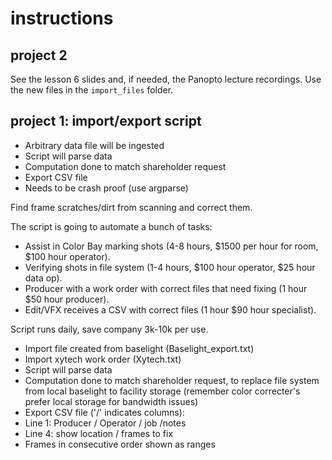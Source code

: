 # instructions

## project 2

See the lesson 6 slides and, if needed, the Panopto lecture recordings. Use the new files in the `import_files` folder.

## project 1: import/export script

* Arbitrary data file will be ingested
* Script will parse data
* Computation done to match shareholder request
* Export CSV file
* Needs to be crash proof (use argparse)

Find frame scratches/dirt from scanning and correct them.

The script is going to automate a bunch of tasks:

* Assist in Color Bay marking shots (4-8 hours, $1500 per hour for room, $100 hour operator).
* Verifying shots in file system (1-4 hours, $100 hour operator, $25 hour data op).
* Producer with a work order with correct files that need fixing (1 hour $50 hour producer).
* Edit/VFX receives a CSV with correct files (1 hour $90 hour specialist).

Script runs daily, save company 3k-10k per use.

* Import file created from baselight (Baselight_export.txt)
* Import xytech work order (Xytech.txt)
* Script will parse data
* Computation done to match shareholder request, to replace file system from local baselight to facility
storage (remember color correcter's prefer local storage for bandwidth issues)
* Export CSV file ('/' indicates columns):
* Line 1: Producer / Operator / job /notes
* Line 4: show location / frames to fix
* Frames in consecutive order shown as ranges
